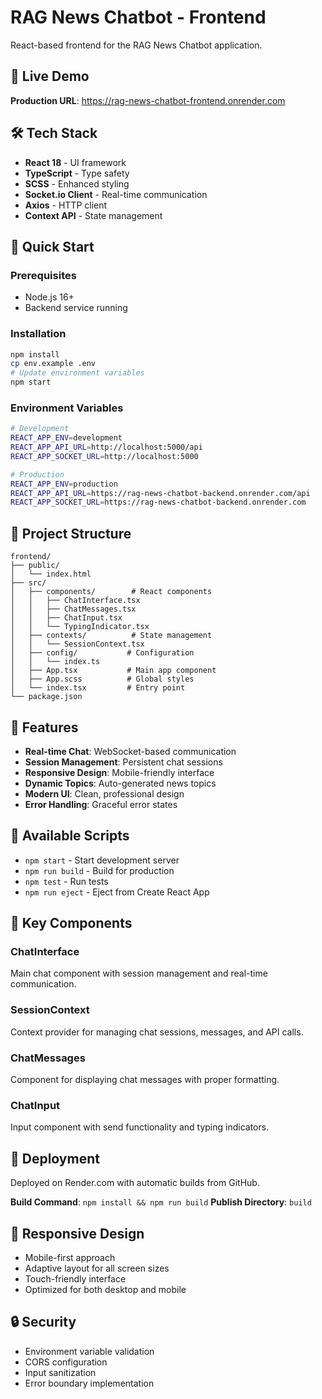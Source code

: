 # RAG News Chatbot - Frontend

React-based frontend for the RAG News Chatbot application.

## 🚀 Live Demo

**Production URL**: https://rag-news-chatbot-frontend.onrender.com

## 🛠️ Tech Stack

- **React 18** - UI framework
- **TypeScript** - Type safety
- **SCSS** - Enhanced styling
- **Socket.io Client** - Real-time communication
- **Axios** - HTTP client
- **Context API** - State management

## 🚀 Quick Start

### Prerequisites
- Node.js 16+
- Backend service running

### Installation

```bash
npm install
cp env.example .env
# Update environment variables
npm start
```

### Environment Variables

```bash
# Development
REACT_APP_ENV=development
REACT_APP_API_URL=http://localhost:5000/api
REACT_APP_SOCKET_URL=http://localhost:5000

# Production
REACT_APP_ENV=production
REACT_APP_API_URL=https://rag-news-chatbot-backend.onrender.com/api
REACT_APP_SOCKET_URL=https://rag-news-chatbot-backend.onrender.com
```

## 📁 Project Structure

```
frontend/
├── public/
│   └── index.html
├── src/
│   ├── components/        # React components
│   │   ├── ChatInterface.tsx
│   │   ├── ChatMessages.tsx
│   │   ├── ChatInput.tsx
│   │   └── TypingIndicator.tsx
│   ├── contexts/          # State management
│   │   └── SessionContext.tsx
│   ├── config/           # Configuration
│   │   └── index.ts
│   ├── App.tsx           # Main app component
│   ├── App.scss          # Global styles
│   └── index.tsx         # Entry point
└── package.json
```

## 🎨 Features

- **Real-time Chat**: WebSocket-based communication
- **Session Management**: Persistent chat sessions
- **Responsive Design**: Mobile-friendly interface
- **Dynamic Topics**: Auto-generated news topics
- **Modern UI**: Clean, professional design
- **Error Handling**: Graceful error states

## 🔧 Available Scripts

- `npm start` - Start development server
- `npm run build` - Build for production
- `npm test` - Run tests
- `npm run eject` - Eject from Create React App

## 🎯 Key Components

### ChatInterface
Main chat component with session management and real-time communication.

### SessionContext
Context provider for managing chat sessions, messages, and API calls.

### ChatMessages
Component for displaying chat messages with proper formatting.

### ChatInput
Input component with send functionality and typing indicators.

## 🚀 Deployment

Deployed on Render.com with automatic builds from GitHub.

**Build Command**: `npm install && npm run build`
**Publish Directory**: `build`

## 📱 Responsive Design

- Mobile-first approach
- Adaptive layout for all screen sizes
- Touch-friendly interface
- Optimized for both desktop and mobile

## 🔒 Security

- Environment variable validation
- CORS configuration
- Input sanitization
- Error boundary implementation